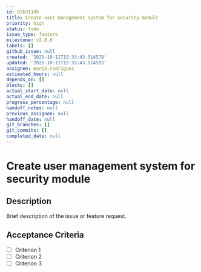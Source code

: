```yaml
---
id: 63b311d5
title: Create user management system for security module
priority: high
status: todo
issue_type: feature
milestone: v2.0.0
labels: []
github_issue: null
created: '2025-10-11T15:33:43.514579'
updated: '2025-10-11T15:33:43.514583'
assignee: maria.rodriguez
estimated_hours: null
depends_on: []
blocks: []
actual_start_date: null
actual_end_date: null
progress_percentage: null
handoff_notes: null
previous_assignee: null
handoff_date: null
git_branches: []
git_commits: []
completed_date: null
---
```


# Create user management system for security module

## Description

Brief description of the issue or feature request.

## Acceptance Criteria

- [ ] Criterion 1
- [ ] Criterion 2
- [ ] Criterion 3